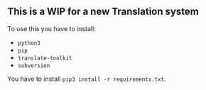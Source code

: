 ## This is a WIP for a new Translation system

To use this you have to install:
* `python3`
* `pip`
* `translate-toolkit`
* `subversion`

You have to install `pip3 install -r requirements.txt`.

